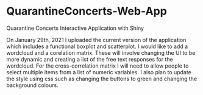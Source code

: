 # QuarantineConcerts-Web-App
Quarantine Concerts Interactive Application with Shiny

On January 29th, 2021 I uploaded the current version of the application which includes a functional boxplot and scatterplot. I would like to add a wordcloud and a corelation matrix. These will involve changing the UI to be more dynamic and creating a list of the free text responses for the wordcloud. For the cross-correlation matrix I will need to allow people to select multiple items from a list of numeric variables. I also plan to update the style using css such as changing the buttons to green and changing the background colours. 
